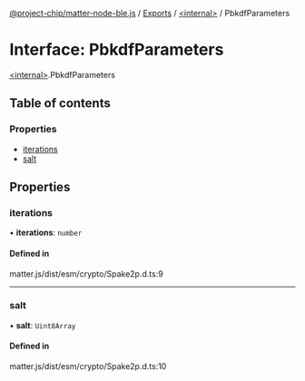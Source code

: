 [@project-chip/matter-node-ble.js](../README.md) / [Exports](../modules.md) / [\<internal\>](../modules/internal_.md) / PbkdfParameters

# Interface: PbkdfParameters

[\<internal\>](../modules/internal_.md).PbkdfParameters

## Table of contents

### Properties

- [iterations](internal_.PbkdfParameters.md#iterations)
- [salt](internal_.PbkdfParameters.md#salt)

## Properties

### iterations

• **iterations**: `number`

#### Defined in

matter.js/dist/esm/crypto/Spake2p.d.ts:9

___

### salt

• **salt**: `Uint8Array`

#### Defined in

matter.js/dist/esm/crypto/Spake2p.d.ts:10
